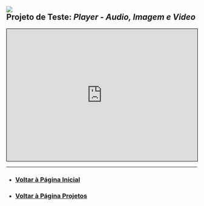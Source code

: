 ## ![](https://fcasfs-of.cloud-fs.net/Icon/mdpl.png) <br/> Projeto de Teste: ***Player - Audio, Imagem e Video***

<iframe allowfullscreen width="100%" height="350" allow="Access-Control-Allow-Origin *; accelerometer *; ambient-light-sensor *; autoplay *; camera *; clipboard-read *; clipboard-write *; encrypted-media *; fullscreen *; geolocation *; gyroscope *; magnetometer *; microphone *; midi *; payment *; picture-in-picture *; screen-wake-lock *; speaker *; sync-xhr *; usb *; web-share *; vibrate *; vr *" sandbox="allow-downloads allow-forms allow-modals allow-popups allow-popups-to-escape-sandbox allow-same-origin allow-scripts allow-top-navigation-by-user-activation allow-storage-access-by-user-activation" frameborder="0" scrolling="no" src="https://player.fcasfs-of.cloud-fs.net" style="border: 1px solid black"></iframe>

<br/>
<hr />

- ### [Voltar à Página Inicial](https://fcasfs-of.cloud-fs.net)
- ### [Voltar à Página Projetos](https://fcasfs-of.cloud-fs.net/projects)
<br/><br/>
